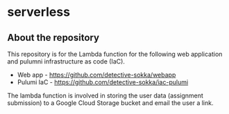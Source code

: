 # serverless

## About the repository

This repository is for the Lambda function for the following web application and pulumni infrastructure as code (IaC). 
- Web app - https://github.com/detective-sokka/webapp
- Pulumi IaC - https://github.com/detective-sokka/iac-pulumi


The lambda function is involved in storing the user data (assignment submission) to a Google Cloud Storage bucket and email the user a link. 
